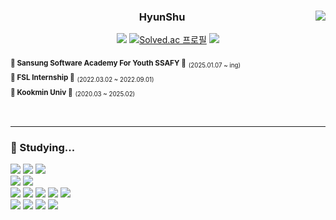 

<!--
**hsl26/hsl26** is a ✨ _special_ ✨ repository because its `README.md` (this file) appears on your GitHub profile.

Here are some ideas to get you started:

- 🔭 I’m currently working on ...
- 🌱 I’m currently learning ...
- 👯 I’m looking to collaborate on ...
- 🤔 I’m looking for help with ...
- 💬 Ask me about ...
- 📫 How to reach me: ...
- 😄 Pronouns: ...
- ⚡ Fun fact: ...


<a href="https://ember-divan-1dd.notion.site/to-be-SW-Engineer-f321a85a2b8543efada38d78beff9ae5?pvs=4" target="_blank"><img src="https://img.shields.io/badge/notion-000000?style=for-the-badge&logo=Notion&logoColor=FFFFFF" style="height:25px;"/></a>
-->

<div align="center">
    <img align="right" src="https://github-readme-stats.vercel.app/api?username=hsl26&show_icons=true&theme=transparent&hide="/>

  ### HyunShu
<a href="https://github.com/hsl26"><img src="https://hits.seeyoufarm.com/api/count/incr/badge.svg?url=https%3A%2F%2Fgithub.com%2Fhsl26&count_bg=%23000000&title_bg=%23000000&icon=github.svg&icon_color=%23E7E7E7&title=GitHub&edge_flat=false)"/></a> 
<a href="https://solved.ac/hyounshu"><img src="http://mazassumnida.wtf/api/mini/generate_badge?boj=hyounshu" alt="Solved.ac 프로필" /></a>
<a href="https://hyounshu.tistory.com"><img src="https://img.shields.io/badge/Tistory Blog-000000?style=badge&logo=Tistory&logoColor=white"/></a> 

<div align="left">
  
<sub>**🌱 Sansung Software Academy For Youth SSAFY 🌱**</sub> <sub><sub>(2025.01.07 ~ ing)</sub></sub> <br />
<sub>**🌱 FSL Internship 🌱**</sub> <sub><sub>(2022.03.02 ~ 2022.09.01)</sub></sub> <br />
<sub>**🌱 Kookmin Univ 🌱**</sub> <sub><sub>(2020.03 ~ 2025.02)</sub></sub> <br />

<br/>
</div>
</div>

---


<div align="left">
  <h3>📖 Studying...</h3>
  <div>
      <span>
          <img src="https://img.shields.io/badge/html5-%23E34F26.svg?&style=for-the-badge&logo=html5&logoColor=white" />
          <img src="https://img.shields.io/badge/css3-%231572B6.svg?&style=for-the-badge&logo=css3&logoColor=white" />
          <img src="https://img.shields.io/badge/react-%2361DAFB.svg?&style=for-the-badge&logo=react&logoColor=black" />
      </span>
      <br>
      <span>
          <img src="https://img.shields.io/badge/pytorch-%23EE4C2C.svg?&style=for-the-badge&logo=pytorch&logoColor=white" />
          <img src="https://img.shields.io/badge/tensorflow-%23FF6F00.svg?&style=for-the-badge&logo=tensorflow&logoColor=white" />
      </span>
      <br>
      <span>
          <img src="https://img.shields.io/badge/python-%233776AB.svg?&style=for-the-badge&logo=python&logoColor=white" />
          <img src="https://img.shields.io/badge/java-%23007396.svg?&style=for-the-badge&logo=java&logoColor=white" />
          <img src="https://img.shields.io/badge/kotlin-7F52FF.svg?&style=for-the-badge&logo=kotlin&logoColor=white" />
          <img src="https://img.shields.io/badge/c-%23A8B9CC.svg?&style=for-the-badge&logo=c&logoColor=black" />
          <img src="https://img.shields.io/badge/c%2B%2B-%2300599C.svg?&style=for-the-badge&logo=c%2B%2B&logoColor=white" />
      </span>
      <br>
      <span>
          <img src="https://img.shields.io/badge/visual%20studio%20code-%23007ACC.svg?&style=for-the-badge&logo=visual%20studio%20code&logoColor=white" />
          <img src="https://img.shields.io/badge/pycharm-%23000000.svg?&style=for-the-badge&logo=pycharm&logoColor=white" />
          <img src="https://img.shields.io/badge/eclipse%20ide-%232C2255.svg?&style=for-the-badge&logo=eclipse%20ide&logoColor=white" />
          <img src ="https://img.shields.io/badge/androidstudio-%3DDC84.svg?&style=for-the-badge&logo=android%20studio&logoColor=white"/>
      </span>
  </div>
</div>


<!--[![My Skills](https://skillicons.dev/icons?i=anaconda,git,matlab,pycharm,vscode)](https://skillicons.dev)-->


